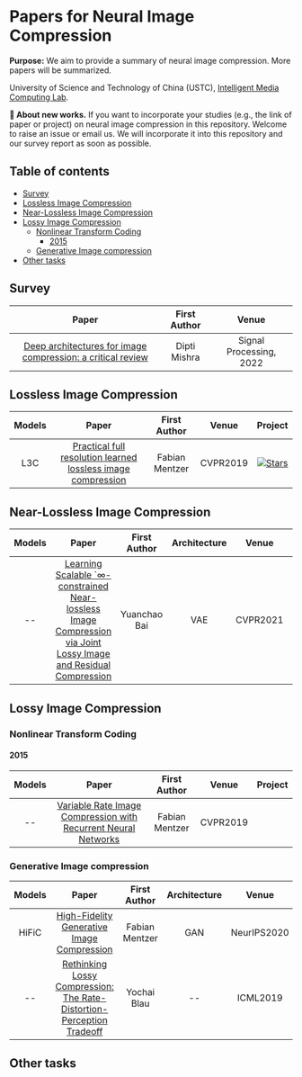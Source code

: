 # Papers for Neural Image Compression
**Purpose:** We aim to provide a summary of neural image compression. More papers will be summarized. 

University of Science and Technology of China (USTC), [Intelligent Media Computing Lab](https://faculty.ustc.edu.cn/chenzhibo).

**📌 About new works.** If you want to incorporate your studies (e.g., the link of paper or project) on neural image compression in this repository. Welcome to raise an issue or email us. We will incorporate it into this repository and our survey report as soon as possible.

## Table of contents
- [Survey](#Survey)
- [Lossless Image Compression](#lossless-image-compression)
- [Near-Lossless Image Compression](#near-lossless-image-compressio)
- [Lossy Image Compression](#lossy-image-compression)
  - [Nonlinear Transform Coding](#nonlinear-transform-coding)
    - [2015](#2015)
  - [Generative Image compression](#generative-image-compression)
- [Other tasks](#other-tasks)
<!-- variable rate, adjustable complexity, scalable coding, light field, stereo image and so on  -->
<!--   - [RNN-style](#RNN-style)
  - [VAE-style](#VAE-style)
  - [INR-style](#INR-style)
  - [Invertible transform style](#Invertible-transform-style) -->

## Survey
<!-- TODO: Ruixin  -->
| Paper | First Author | Venue | 
| :---: | :--: | :--:|
| [Deep architectures for image compression: a critical review](https://pdf.sciencedirectassets.com/271605/1-s2.0-S0165168421X00114/1-s2.0-S0165168421003832/main.pdf?X-Amz-Security-Token=IQoJb3JpZ2luX2VjEBMaCXVzLWVhc3QtMSJHMEUCIQC5GoEqdHliSnucTBBMbDXv%2B5PHcIJVLuMC6MaaZ%2B7gjgIgcNW83SAhurkQmcIPlBl2mt6RblyYCO5iXyxX1GEL8BMqswUIPBAFGgwwNTkwMDM1NDY4NjUiDBiGFlE7X2rwZXp52SqQBS3S7QTeCt02yRDis4PHXcUtzlGWtxBiip8a2UL2Zyz%2BVLQfgfM%2BpJYQ58FxVwieWCXRnWGCPqmGo4jiL9ZMAX1Q9xoS50TpanSo%2Ft8zk7UVLJeKzjh2szeqadbCV1oDo1GTLHK3OjCN%2F15T1%2FqwvbPxXmM75pwqLYaTtv6JC7E4FJNbWByIvTw%2BzC1JpD1COoEaJAmDI3LMMzcAjGHGoebGhL8D2EWC0k33kJhb%2FMBcyxHnuavpQKoZUEOONwKujzqH0nUR%2B6gv4BhgF25xtsMuMLQVKD6Ow5thgxFFxXeYRuHmZ%2FVXKrrQaIK8WIyQvUxMK3ZCzAKkrChnR0wfdE6IDpalslcldWrMDZLVJ1uUrt8tNbSVCmVAEqXnse5QXk6VZLzWhTvsEfdVKSLz6VDf40YmRCLecX%2FhBE9S40V%2BIxV7I7tbkWox46wvB5vuia7x%2Bs5fIQUR3i8BMvI%2B4wfae4XKco8WP5Fjw%2BdsUxpGPcv6Vwr7Ax6oXdx62hXn6fOTYumiB7k5QA%2FVsIsQtboKyAEJfy3r3st8ywM2EcFOGopOcTOOyP2E8d2uh8mJG7ns4vs9lkndxrJSx2gL%2FZb4VWiR5lfT8pUb50x8SVOQHJy68jQdAKSDLJM1a30UzZ1Vsq%2B0Rc1K84s35EyihzVGc8N06Myu%2FL4DOy67AXeLkV3AqL8kubhjN0SvvVvxolWTYskZhBAJvXGbMR5wSBJdN9fI80li%2FzuTne%2FSTHySBjgROs1fU8cXJFcQ9Bq6YnNrosqSyutNPlbPMDwY%2F63QQyH7c4o9wpnwpz2bAqyDTW9OWMQZVmE0xsRMPHPzgn9P8Zz24Ie3hXk9dQy1tQzKfkrF0jbOghFIIoAymL%2FPMP3FqLAGOrEBCUj5qKcNgMvStjY6ud4JdJWPRuESRI8CpGLnOdpGiQOhysC%2FIXFoqUIUMRGifW4gDhT6i68psUdqrov%2FRP7krGNbWYg2Yh9N7M%2BNcI8OK1EZ3lFNf5b%2BU4MmHD893GxtU8F9yruyABT8DFH7Qk2U4n24QzxfY%2BQ3ejGGZbDVVW1PtO%2FRRZCWZiSBesB8fJfzxLqYBxLOQl2uSAMPDvKaz0pAThCO53XLuBXLzbw1UURw&X-Amz-Algorithm=AWS4-HMAC-SHA256&X-Amz-Date=20240401T042211Z&X-Amz-SignedHeaders=host&X-Amz-Expires=300&X-Amz-Credential=ASIAQ3PHCVTYY2KDWSVN%2F20240401%2Fus-east-1%2Fs3%2Faws4_request&X-Amz-Signature=dc4d7197bdd66a49e29b7c23d164f9d3090542cf68114ad676a26a0137166cf2&hash=e3a9d9a89a060329beaa3be5baaa68cb6c7d196c18fc4aa5861390e313c898b3&host=68042c943591013ac2b2430a89b270f6af2c76d8dfd086a07176afe7c76c2c61&pii=S0165168421003832&tid=spdf-5ccd6e91-7bce-4d5f-9e50-8720de75d2e4&sid=20ee0ed57a6289413b7bb90-eccbb97d3d9egxrqa&type=client&tsoh=d3d3LnNjaWVuY2VkaXJlY3QuY29t&ua=19085d500357040c0105&rr=86d5cbee1ceb8539&cc=cn&kca=eyJrZXkiOiJaVmdGTnFraUUrRTBzVVQwMjZOWDZ3dWU0Z0tUZ1ZXOXY2dXJpRi9uS1F4SEcwSTRxb1VLU3I5SFlZUWlqaXc5U1JKREl6QS9kUS9YZzE4TTIwTzM3eDM1TzV5dmlqL1JmWjZpMlRrd3RYTkpWSDZVNENJTnJLQmI5c2pUaTNFNitOeU1TVUpTWFliL21oQnVvdkljdmNRTVhPOC9INVNBSXlCeUJ5bVRWMVNydy9tb2RRPT0iLCJpdiI6ImQ0YWY0ZTk5OTBiZmI4ODkyYjA4ZTAxNDZhYTE1MzBkIn0=_1711945335528) | Dipti Mishra | Signal Processing, 2022 |

## Lossless Image Compression
|Models| Paper | First Author | Venue | Project |
| :--: | :---: | :--: | :--:| :--: |
|L3C| [Practical full resolution learned lossless image compression](https://openaccess.thecvf.com/content_CVPR_2019/papers/Mentzer_Practical_Full_Resolution_Learned_Lossless_Image_Compression_CVPR_2019_paper.pdf) | Fabian Mentzer | CVPR2019 | [![Stars](https://img.shields.io/github/stars/fab-jul/L3C-PyTorch.svg?style=social&label=Star)](https://github.com/fab-jul/L3C-PyTorch) |


## Near-Lossless Image Compression
<!-- TODO: xiaoshuai  -->
|Models| Paper | First Author | Architecture | Venue | Project |
| :--: | :---: | :--: | :--: | :--: | :--: |
| -- | [Learning Scalable `∞-constrained Near-lossless Image Compression via Joint Lossy Image and Residual Compression](https://openaccess.thecvf.com/content/CVPR2021/papers/Bai_Learning_Scalable_lY-Constrained_Near-Lossless_Image_Compression_via_Joint_Lossy_Image_CVPR_2021_paper.pdf) | Yuanchao Bai | VAE | CVPR2021 |  [![Stars]([https://img.shields.io/github/stars/BYchao100/Scalable-Near-lossless-Image-Compression.svg?style=social&label=Star)](https://github.com/tensorflow/compression/tree/master/models/hific](https://github.com/BYchao100/Scalable-Near-lossless-Image-Compression)) |




## Lossy Image Compression
### Nonlinear Transform Coding
#### 2015
|Models| Paper | First Author | Venue | Project |
| :--: | :---: | :--: | :--:| :--: |
| -- | [Variable Rate Image Compression with Recurrent Neural Networks](https://openaccess.thecvf.com/content_CVPR_2019/papers/Mentzer_Practical_Full_Resolution_Learned_Lossless_Image_Compression_CVPR_2019_paper.pdf) | Fabian Mentzer | CVPR2019 |  |

### Generative Image compression
|Models| Paper | First Author | Architecture | Venue | Project |
| :--: | :---: | :--: | :--: | :--: | :--: |
| HiFiC | [High-Fidelity Generative Image Compression](https://proceedings.neurips.cc/paper_files/paper/2020/file/8a50bae297807da9e97722a0b3fd8f27-Paper.pdf) | Fabian Mentzer | GAN | NeurIPS2020 | [![Stars](https://img.shields.io/github/stars/tensorflow/compression.svg?style=social&label=Star)](https://github.com/tensorflow/compression/tree/master/models/hific) |
| -- | [Rethinking Lossy Compression: The Rate-Distortion-Perception Tradeoff](https://proceedings.mlr.press/v97/blau19a/blau19a.pdf) | Yochai Blau | -- | ICML2019 |  |

## Other tasks
